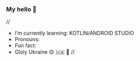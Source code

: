 ### My hello 👋
//
- I’m currently learning: KOTLIN/ANDROID STUDIO
- Pronouns:
- Fun fact:
- Gloly Ukraine 🟡 🇺🇦 🔵
//



<!--
**rondiak-un/rondiak-un** is a ✨ _special_ ✨ repository because its `README.md` (this file) appears on your GitHub profile.

Here are some ideas to get you started:

- 🔭 I’m currently working on ...
- 🌱 I’m currently learning ...
- 👯 I’m looking to collaborate on ...
- 🤔 I’m looking for help with ...
- 💬 Ask me about ...
- 📫 How to reach me: ...
- 😄 Pronouns: ...
- ⚡ Fun fact: ...
-->
